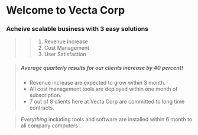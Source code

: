 # Welcome to Vecta Corp #

### Acheive scalable business with 3 easy solutions ###  

>> 1. Revenue Increase
>> 2. Cost Management
>> 3. User Satisfaction  

> ##### Average quarterly results for our clients increase by 40 percent!
>
> - Revenue increase are expected to grow within 3 month.
> - All cost management tools are deployed within one month of subscription.
> - 7 out of 8 clients here at Vecta Corp are committed to long time contracts.

>  *Everything* including tools and software are installed within 6 month to all company computers .


